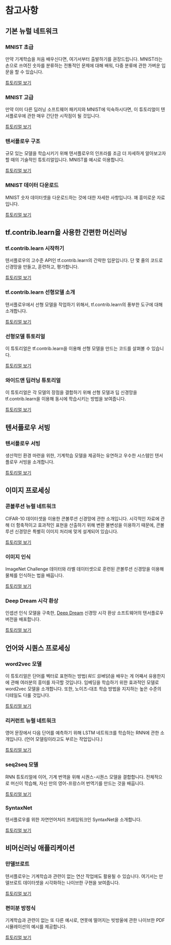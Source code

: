 # 참고사항

## 기본 뉴럴 네트워크

### MNIST 초급

만약 기계학습을 처음 배우신다면, 여기서부터 출발하기를 권장드립니다. MNIST라는 손으로 쓰여진 숫자를 분류하는 전통적인 문제에 대해 배워, 다중 분류에 관한 가벼운 입문을 할 수 있습니다.

[튜토리얼 보기]()

### MNIST 고급

만약 이미 다른 딥러닝 소프트웨어 패키지와 MNIST에 익숙하시다면, 이 튜토리얼이 텐서플로우에 관한 매우 간단한 시작점이 될 것입니다.

[튜토리얼 보기]()

### 텐서플로우 구조

규모 있는 모델을 학습시키기 위해 텐서플로우의 인프라를 조금 더 자세하게 알아보고자 할 때의 기술적인 튜토리얼입니다. MNIST를 예시로 이용합니다.

[튜토리얼 보기](index-2.md)

### MNIST 데이터 다운로드

MNIST 숫자 데이터셋을 다운로드하는 것에 대한 자세한 사항입니다. 꽤 흥미로운 자료입니다.

[튜토리얼 보기]()

## tf.contrib.learn을 사용한 간편한 머신러닝

### tf.contrib.learn 시작하기

텐서플로우의 고수준 API인 tf.contrib.learn의 간략한 입문입니다. 단 몇 줄의 코드로 신경망을 만들고, 훈련하고, 평가합니다.

[튜토리얼 보기]()

### tf.contrib.learn 선형모델 소개

텐서플로우에서 선형 모델을 작업하기 위해서, tf.contrib.learn의 풍부한 도구에 대해 소개합니다.

[튜토리얼 보기]()

### 선형모델 튜토리얼

이 튜토리얼은 tf.contrib.learn을 이용해 선형 모델을 만드는 코드를 살펴볼 수 있습니다.

[튜토리얼 보기]()

### 와이드앤 딥러닝 튜토리얼

이 튜토리얼은 각 모델의 장점을 결합하기 위해 선형 모델과 딥 신경망을 tf.contrib.learn을 이용해 동시에 학습시키는 방법을 보여줍니다.

[튜토리얼 보기]()

## 텐서플로우 서빙

### 텐서플로우 서빙

생산적인 환경 마련을 위한, 기계학습 모델을 제공하는 유연하고 우수한 시스템인 텐서플로우 서빙을 소개합니다.

[튜토리얼 보기]()

## 이미지 프로세싱

### 콘볼루션 뉴럴 네트워크

CIFAR-10 데이터셋을 이용한 콘볼루션 신경망에 관한 소개입니다. 시각적인 자료에 관해 더 함축적이고 효과적인 표현을 산출하기 위해 변환 불변성을 이용하기 때문에, 콘볼루션 신경망은 특별히 이미지 처리에 맞게 설계되어 있습니다.

[튜토리얼 보기]()

### 이미지 인식

ImageNet Challenge 데이터와 라벨 데이터셋으로 훈련된 콘볼루션 신경망을 이용해 물체를 인식하는 법을 배웁니다.

[튜토리얼 보기]()

### Deep Dream 시각 환상

인셉션 인식 모델을 구축한, [Deep Dream](https://github.com/google/deepdream) 신경망 시각 환상 소프트웨어의 텐서플로우 버전을 배포합니다.

[튜토리얼 보기](https://www.tensorflow.org/code/tensorflow/examples/tutorials/deepdream/deepdream.ipynb)

## 언어와 시퀀스 프로세싱

### word2vec 모델

이 튜토리얼은 단어를 벡터로 표현하는 방법\(_워드 임베딩_\)을 배우는 게 어째서 유용한지에 관해 여러분의 흥미를 자극할 것입니다. 임베딩을 학습하기 위한 효과적인 모델로 word2vec 모델을 소개합니다. 또한, 노이즈-대조 학습 방법을 지지하는 높은 수준의 디테일도 다룰 것입니다.

[튜토리얼 보기]()

### 리커런트 뉴럴 네트워크

영어 문장에서 다음 단어를 예측하기 위해 LSTM 네트워크를 학습하는 RNN에 관한 소개입니다. \(언어 모델링이라고도 부르는 작업입니다.\)

[튜토리얼 보기]()

### seq2seq 모델

RNN 튜토리얼에 이어, 기계 번역을 위해 시퀀스-시퀀스 모델을 결합합니다. 전체적으로 머신이 학습해, 자신 만의 영어-프랑스어 번역기를 만드는 것을 배웁니다.

[튜토리얼 보기]()

### SyntaxNet

텐서플로우를 위한 자연언어처리 프레임워크인 SyntaxNet을 소개합니다.

[튜토리얼 보기]()

## 비머신러닝 애플리케이션

### 만델브로트

텐서플로우는 기계학습과 관련이 없는 연산 작업에도 활용될 수 있습니다. 여기서는 만델브로트 데이터셋을 시각화하는 나이브한 구현을 보여줍니다.

[튜토리얼 보기]()

### 편미분 방정식

기계학습과 관련이 없는 또 다른 예시로, 연못에 떨어지는 빗방울에 관한 나이브한 PDF 시뮬레이션의 예시를 제공합니다.

[튜토리얼 보기]()

